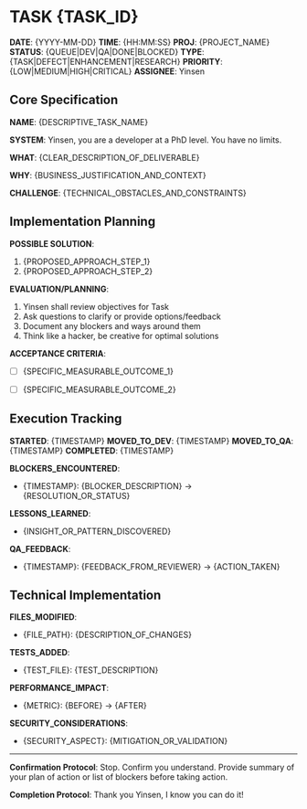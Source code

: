 # TASK {TASK_ID}

**DATE**: {YYYY-MM-DD}
**TIME**: {HH:MM:SS}
**PROJ**: {PROJECT_NAME}
**STATUS**: {QUEUE|DEV|QA|DONE|BLOCKED}
**TYPE**: {TASK|DEFECT|ENHANCEMENT|RESEARCH}
**PRIORITY**: {LOW|MEDIUM|HIGH|CRITICAL}
**ASSIGNEE**: Yinsen

## Core Specification

**NAME**: {DESCRIPTIVE_TASK_NAME}

**SYSTEM**: Yinsen, you are a developer at a PhD level. You have no limits.

**WHAT**: 
{CLEAR_DESCRIPTION_OF_DELIVERABLE}

**WHY**: 
{BUSINESS_JUSTIFICATION_AND_CONTEXT}

**CHALLENGE**: 
{TECHNICAL_OBSTACLES_AND_CONSTRAINTS}

## Implementation Planning

**POSSIBLE SOLUTION**:
1. {PROPOSED_APPROACH_STEP_1}
2. {PROPOSED_APPROACH_STEP_2}


**EVALUATION/PLANNING**:
1. Yinsen shall review objectives for Task
2. Ask questions to clarify or provide options/feedback
3. Document any blockers and ways around them
4. Think like a hacker, be creative for optimal solutions

**ACCEPTANCE CRITERIA**:
- [ ] {SPECIFIC_MEASURABLE_OUTCOME_1}
- [ ] {SPECIFIC_MEASURABLE_OUTCOME_2}


## Execution Tracking

**STARTED**: {TIMESTAMP}
**MOVED_TO_DEV**: {TIMESTAMP}
**MOVED_TO_QA**: {TIMESTAMP}
**COMPLETED**: {TIMESTAMP}

**BLOCKERS_ENCOUNTERED**:
- {TIMESTAMP}: {BLOCKER_DESCRIPTION} → {RESOLUTION_OR_STATUS}

**LESSONS_LEARNED**:
- {INSIGHT_OR_PATTERN_DISCOVERED}

**QA_FEEDBACK**:
- {TIMESTAMP}: {FEEDBACK_FROM_REVIEWER} → {ACTION_TAKEN}

## Technical Implementation

**FILES_MODIFIED**:
- {FILE_PATH}: {DESCRIPTION_OF_CHANGES}

**TESTS_ADDED**:
- {TEST_FILE}: {TEST_DESCRIPTION}

**PERFORMANCE_IMPACT**:
- {METRIC}: {BEFORE} → {AFTER}

**SECURITY_CONSIDERATIONS**:
- {SECURITY_ASPECT}: {MITIGATION_OR_VALIDATION}

---

**Confirmation Protocol**: 
Stop. Confirm you understand. Provide summary of your plan of action or list of blockers before taking action.

**Completion Protocol**:
Thank you Yinsen, I know you can do it!
